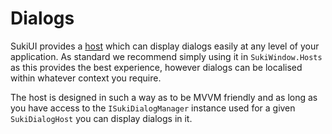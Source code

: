 # Dialogs

SukiUI provides a [host](./hosts) which can display dialogs easily at any level of your application. As standard we recommend simply using it in `SukiWindow.Hosts` as this provides the best experience, however dialogs can be localised within whatever context you require.

The host is designed in such a way as to be MVVM friendly and as long as you have access to the `ISukiDialogManager` instance used for a given `SukiDialogHost` you can display dialogs in it.